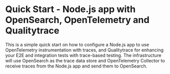 # Quick Start - Node.js app with OpenSearch, OpenTelemetry and Qualitytrace

> <!--[Read the detailed recipe for setting up OpenSearch with Tractest in our documentation.](https://docs.tracetest.io/examples-tutorials/recipes/running-tracetest-with-opensearch)-->

This is a simple quick start on how to configure a Node.js app to use OpenTelemetry instrumentation with traces, and Qualitytrace for enhancing your E2E and integration tests with trace-based testing. The infrastructure will use OpenSearch as the trace data store and OpenTelemetry Collector to receive traces from the Node.js app and send them to OpenSearch.

<!--Feel free to check out the [docs](https://docs.tracetest.io/), and join our [Discord Community](https://discord.gg/8MtcMrQNbX) for more info!
-->